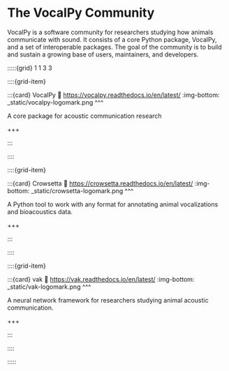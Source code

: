 # The VocalPy Community

VocalPy is a software community for researchers studying
how animals communicate with sound.
It consists of a core Python package, VocalPy,
and a set of interoperable packages.
The goal of the community is to build and sustain
a growing base of users, maintainers, and developers.

:::::{grid} 1 1 3 3

::::{grid-item}

:::{card} VocalPy
:link: https://vocalpy.readthedocs.io/en/latest/
:img-bottom: _static/vocalpy-logomark.png
^^^

A core package for acoustic communication research

+++

:::

::::

::::{grid-item}


:::{card} Crowsetta
:link: https://crowsetta.readthedocs.io/en/latest/
:img-bottom: _static/crowsetta-logomark.png
^^^

A Python tool to work with any format for annotating animal vocalizations and bioacoustics data.

+++

:::

::::

::::{grid-item}

:::{card} vak
:link: https://vak.readthedocs.io/en/latest/
:img-bottom: _static/vak-logomark.png
^^^

A neural network framework for researchers studying animal acoustic communication.

+++

:::

::::

:::::
